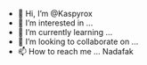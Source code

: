 - 👋 Hi, I’m @Kaspyrox
- 👀 I’m interested in ...
- 🌱 I’m currently learning ...
- 💞️ I’m looking to collaborate on ...
- 📫 How to reach me ...
Nadafak

<!---
Kaspyrox/Kaspyrox is a ✨ special ✨ repository because its `README.md` (this file) appears on your GitHub profile.
You can click the Preview link to take a look at your changes.
--->
